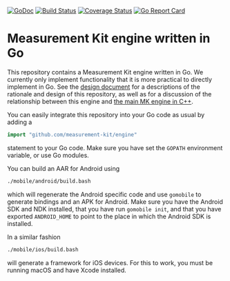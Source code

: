 [![GoDoc](https://godoc.org/github.com/measurement-kit/engine?status.svg)](https://godoc.org/github.com/measurement-kit/engine) [![Build Status](https://travis-ci.org/measurement-kit/engine.svg?branch=master)](https://travis-ci.org/measurement-kit/engine) [![Coverage Status](https://coveralls.io/repos/github/measurement-kit/engine/badge.svg?branch=master)](https://coveralls.io/github/measurement-kit/engine?branch=master) [![Go Report Card](https://goreportcard.com/badge/github.com/measurement-kit/engine)](https://goreportcard.com/report/github.com/measurement-kit/engine)

# Measurement Kit engine written in Go

This repository contains a Measurement Kit engine written in Go. We currently
only implement functionality that it is more practical to directly implement
in Go. See the [design document](DESIGN.md) for a descriptions of the rationale
and design of this repository, as well as for a discussion of the relationship
between this engine and [the main MK engine in C++](
https://github.com/measurement-kit/measurement-kit).

You can easily integrate this repository into your Go code as usual by
adding a

```Go
import "github.com/measurement-kit/engine"
```

statement to your Go code. Make sure you have set the `GOPATH` environment
variable, or use Go modules.

You can build an AAR for Android using

```bash
./mobile/android/build.bash
```

which will regenerate the Android specific code and use `gomobile`
to generate bindings and an APK for Android. Make sure you have
the Android SDK and NDK installed, that you have run `gomobile init`,
and that you have exported `ANDROID_HOME` to point to the place in
which the Android SDK is installed.

In a similar fashion

```bash
./mobile/ios/build.bash
```

will generate a framework for iOS devices. For this to
work, you must be running macOS and have Xcode installed.
